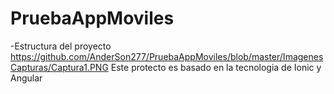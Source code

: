 # PruebaAppMoviles
-Estructura del proyecto 
https://github.com/AnderSon277/PruebaAppMoviles/blob/master/ImagenesCapturas/Captura1.PNG
Este protecto es basado en la tecnologia de Ionic y Angular
